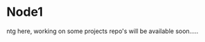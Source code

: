 # Node1
ntg here, working on some projects
repo's will be available soon.....
  
  
  
  
  
   
  
 
  
